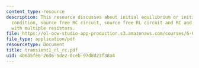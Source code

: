 ```yaml
---
content_type: resource
description: This resource discusses about initial equilibrium or initial steady state
  condition, source free RC circuit, source free RL circuit and RC and RL circuits
  with multiple resistors.
file: https://ol-ocw-studio-app-production.s3.amazonaws.com/courses/6-071j-introduction-to-electronics-signals-and-measurement-spring-2006/4b6a5fe626d65de20ceb97d8d23f38a4_transient1_rl_rc.pdf
file_type: application/pdf
resourcetype: Document
title: transient1_rl_rc.pdf
uid: 4b6a5fe6-26d6-5de2-0ceb-97d8d23f38a4
---
```

